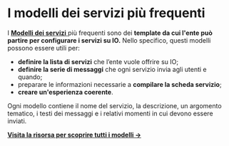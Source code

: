 # I modelli dei servizi più frequenti

I [**Modelli dei servizi** ](https://docs.pagopa.it/i-modelli-dei-servizi)più frequenti sono dei **template da cui l'ente può partire per configurare i servizi su IO.** Nello specifico, questi modelli possono essere utili per:

* **definire la lista di servizi** che l’ente vuole offrire su IO;
* **definire la serie di messaggi** che ogni servizio invia agli utenti e quando;
* preparare le informazioni necessarie a **compilare la scheda servizio**;&#x20;
* **creare un'esperienza coerente**.

Ogni modello contiene il nome del servizio, la descrizione, un argomento tematico, i testi dei messaggi e i relativi momenti in cui devono essere inviati.



[**Visita la risorsa per scoprire tutti i modelli ->**](https://app.gitbook.com/s/0OMsoqOg9GiJ2xusVHMv/)
